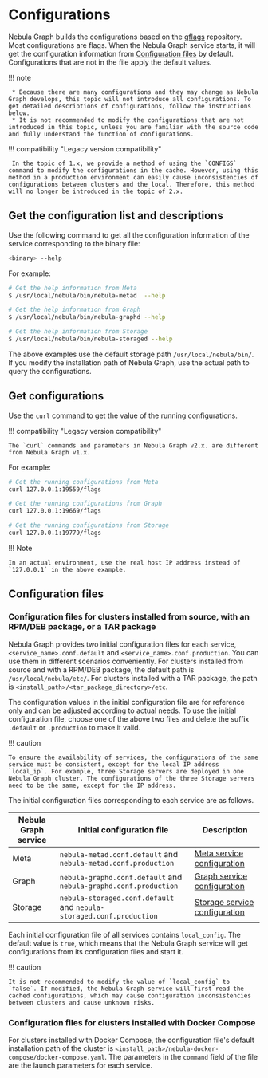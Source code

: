 # Configurations

Nebula Graph builds the configurations based on the [gflags](https://gflags.github.io/gflags/) repository. Most configurations are flags. When the Nebula Graph service starts, it will get the configuration information from [Configuration files](#configuration_files) by default. Configurations that are not in the file apply the default values.

!!! note

     * Because there are many configurations and they may change as Nebula Graph develops, this topic will not introduce all configurations. To get detailed descriptions of configurations, follow the instructions below.
     * It is not recommended to modify the configurations that are not introduced in this topic, unless you are familiar with the source code and fully understand the function of configurations.

!!! compatibility "Legacy version compatibility"

     In the topic of 1.x, we provide a method of using the `CONFIGS` command to modify the configurations in the cache. However, using this method in a production environment can easily cause inconsistencies of configurations between clusters and the local. Therefore, this method will no longer be introduced in the topic of 2.x.

## Get the configuration list and descriptions

Use the following command to get all the configuration information of the service corresponding to the binary file:

```bash
<binary> --help
```

For example:

```bash
# Get the help information from Meta
$ /usr/local/nebula/bin/nebula-metad  --help

# Get the help information from Graph
$ /usr/local/nebula/bin/nebula-graphd --help

# Get the help information from Storage
$ /usr/local/nebula/bin/nebula-storaged --help
```

The above examples use the default storage path `/usr/local/nebula/bin/`. If you modify the installation path of Nebula Graph, use the actual path to query the configurations.

## Get configurations

Use the `curl` command to get the value of the running configurations.

!!! compatibility "Legacy version compatibility"

    The `curl` commands and parameters in Nebula Graph v2.x. are different from Nebula Graph v1.x.

For example:

```bash
# Get the running configurations from Meta
curl 127.0.0.1:19559/flags

# Get the running configurations from Graph
curl 127.0.0.1:19669/flags

# Get the running configurations from Storage
curl 127.0.0.1:19779/flags
```

!!! Note

    In an actual environment, use the real host IP address instead of `127.0.0.1` in the above example.

## Configuration files

### Configuration files for clusters installed from source, with an RPM/DEB package, or a TAR package

Nebula Graph provides two initial configuration files for each service, `<service_name>.conf.default` and `<service_name>.conf.production`. You can use them in different scenarios conveniently. For clusters installed from source and with a RPM/DEB package, the default path is `/usr/local/nebula/etc/`. For clusters installed with a TAR package, the path is `<install_path>/<tar_package_directory>/etc`.

The configuration values in the initial configuration file are for reference only and can be adjusted according to actual needs. To use the initial configuration file, choose one of the above two files and delete the suffix `.default` or `.production` to make it valid.

!!! caution

    To ensure the availability of services, the configurations of the same service must be consistent, except for the local IP address `local_ip`. For example, three Storage servers are deployed in one Nebula Graph cluster. The configurations of the three Storage servers need to be the same, except for the IP address.

The initial configuration files corresponding to each service are as follows.

| Nebula Graph service | Initial configuration file | Description |
| - | - | - |
| Meta | `nebula-metad.conf.default` and `nebula-metad.conf.production` | [Meta service configuration](2.meta-config.md) |
| Graph | `nebula-graphd.conf.default` and `nebula-graphd.conf.production` | [Graph service configuration](3.graph-config.md) |
| Storage | `nebula-storaged.conf.default` and `nebula-storaged.conf.production` | [Storage service configuration](4.storage-config.md) |

Each initial configuration file of all services contains `local_config`. The default value is `true`, which means that the Nebula Graph service will get configurations from its configuration files and start it.

!!! caution

    It is not recommended to modify the value of `local_config` to `false`. If modified, the Nebula Graph service will first read the cached configurations, which may cause configuration inconsistencies between clusters and cause unknown risks.

### Configuration files for clusters installed with Docker Compose

For clusters installed with Docker Compose, the configuration file's default installation path of the cluster is `<install_path>/nebula-docker-compose/docker-compose.yaml`. The parameters in the `command` field of the file are the launch parameters for each service.  

<!-- Unhide until Operator is published next version

### Configuration files for clusters installed with Nebula Operator

For clusters installed with Kubectl through Nebula Operator, the configuration file's path is the path of the cluster YAML file. You can modify the configuration of each service through the `spec.{graphd|storaged|metad}.config` parameter.  

!!! note

    The services cannot be configured for clusters installed with Helm.

## Modify configurations

By default, each Nebula Graph service gets configured from its configuration files. You can modify configurations and make them valid according to the following steps:

* For clusters installed from source, with a RPM/DEB, or a TAR package

  1. Use a text editor to modify the configuration files of the target service and save the modification.

  2. Choose an appropriate time to restart **all** Nebula Graph services to make the modifications valid.

* For clusters installed with Docker Compose

  1. In the `<install_path>/nebula-docker-compose/docker-compose.yaml` file, modify the configurations of the target service.
  2. In the `nebula-docker-compose` directory, run the command `docker-compose up -d` to restart the service involving configuration modifications.

* For clusters installed with Kubectl

  For details, see [Customize configuration parameters for a Nebula Graph cluster](../../nebula-operator/8.custom-cluster-configurations/8.1.custom-conf-parameter.md).

1. Use a text editor to modify the configuration files of the target service and save the modification.

2. Choose an appropriate time to restart **all** Nebula Graph services to make the modifications valid. -->

